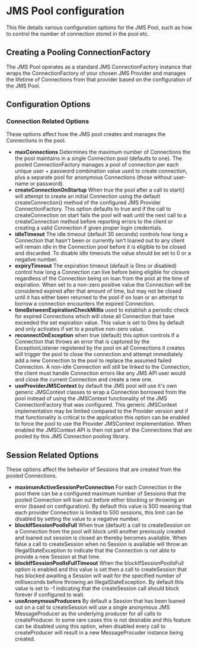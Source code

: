 # JMS Pool configuration

This file details various configuration options for the JMS Pool, such as how to control the number of connection stored in the pool etc.

## Creating a Pooling ConnectionFactory

The JMS Pool operates as a standard JMS ConnectionFactory instance that wraps the ConnectionFactory of your chosen JMS Provider and manages the lifetime of Connections from that provider based on the configuration of the JMS Pool.

## Configuration Options

### Connection Related Options

These options affect how the JMS pool creates and manages the Connections in the pool.

+ **maxConnections** Determines the maximum number of Connections the the pool maintains in a single Connection pool (defaults to one).  The pooled ConnectionFactory manages a pool of connection per each unique user + password combination value used to create connection, plus a separate pool for anonymous Connections (those without user-name or password).
+ **createConnectionOnStartup** When true the pool after a call to start() will attempt to create an initial Connection using the default createConnection() method of the configured JMS Provider ConnectionFactory.  This option defaults to true and if the call to createConnection on start fails the pool will wait until the next call to a createConnection method before reporting errors to the client or creating a valid Connection if given proper login credentials.
+ **idleTimeout** The idle timeout (default 30 seconds) controls how long a Connection that hasn't been or currently isn't loaned out to any client will remain idle in the Connection pool before it is eligible to be closed and discarded.  To disable idle timeouts the value should be set to 0 or a negative number.
+ **expiryTimeout** The expiration timeout (default is 0ms or disabled) control how long a Connection can live before being eligible for closure regardless of the Connection being on loan from the pool at the time of expiration.  When set to a non-zero positive value the Connection will be considered expired after that amount of time, but may not be closed until it has either been returned to the pool if on loan or an attempt to borrow a connection encounters the expired Connection.
+ **timeBetweenExpirationCheckMillis** used to establish a periodic check for expired Connections which will close all Connection that have exceeded the set expiration value.  This value is set to 0ms by default and only activates if set to a positive non-zero value.
+ **reconnectOnException** when true (default) this option controls if a Connection that throws an error that is captured by the ExceptionListener registered by the pool on all Connections it creates will trigger the pool to close the connection and attempt immediately add a new Connection to the pool to replace the assumed failed Connection.  A non-idle Connection will still be linked to the Connection, the client must handle Connection errors like any JMS API user would and close the current Connection and create a new one.
+ **useProviderJMSContext** by default the JMS pool will use it's own generic JMSContext classes to wrap a Connection borrowed from the pool instead of using the JMSContext functionality of the JMS ConnectionFactory that was configured.  This generic JMSContext implementation may be limited compared to the Provider version and if that functionality is critical to the application this option can be enabled to force the pool to use the Provider JMSContext implementation.  When enabled the JMSContext API is then not part of the Connections that are pooled by this JMS Connection pooling library.

## Session Related Options

These options affect the behavior of Sessions that are created from the pooled Connections.

+ **maximumActiveSessionPerConnection** For each Connection in the pool there can be a configured maximum number of Sessions that the pooled Connection will loan out before either blocking or throwing an error (based on configuration).  By default this value is 500 meaning that each provider Connection is limited to 500 sessions, this limit can be disabled by setting the value to a negative number.
+ **blockIfSessionPoolIsFull** When true (default) a call to createSession on a Connection from the pool will block until another previously created and loaned out session is closed an thereby becomes available.  When false a call to createSession when no Session is available will throw an IllegalStateException to indicate that the Connection is not able to provide a new Session at that time.
+ **blockIfSessionPoolIsFullTimeout** When the blockIfSessionPoolIsFull option is enabled and this value is set then a call to createSession that has blocked awaiting a Session will wait for the specified number of milliseconds before throwing an IllegalStateException.  By default this value is set to -1 indicating that the createSession call should block forever if configured to wait.
+ **useAnonymousProducers** By default a Session that has been loaned out on a call to createSession will use a single anonymous JMS MessageProducer as the underlying producer for all calls to createProducer.  In some rare cases this is not desirable and this feature can be disabled using this option, when disabled every call to createProducer will result in a new MessageProcuder instance being created.
